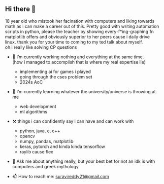 ## Hi there 👋 </br>
18 year old who mistook her facination with computers and liking towards math as i can make a career out of this. Pretty good with writing automation scripts in python, please the teacher by showing every-f*ing-graphing fn matplotlib offers and obviously superior to her peers cause i daily drive linux. thank you for your time to coming to my ted talk about myself.</br>
oh i really like solving CP questions

- 🔭 I’m currently working nothing and everything at the same time. </br>
  (how i managed to accomplish that is where my real expertise lie)
  - implementing ai for games i played
  - going through the cses problem set
  - 2024s AoC
  
- 🌱 I’m currently learning whatever the university/universe is throwing at me
  - web development
  - ml algorithms
    
- ⚒ things i can confidently say i can have and can work with
  - python, java, c, c++
  - opencv
  - numpy, pandas, matplotlib
  - keras, pytorch and kinda kinda tensorflow
  - raylib cause flex
  
- 💬 Ask me about
  anything really, but your best bet for not an idk is with computers and greek mythology
- 📫 How to reach me: suravireddy21@gmail.com
